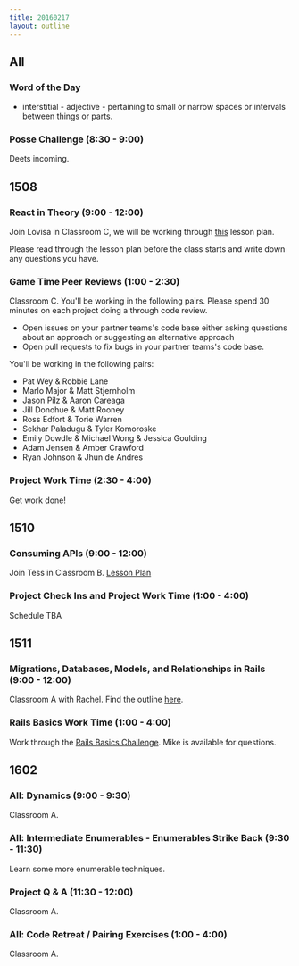 ```yaml
---
title: 20160217
layout: outline
---
```


## All

### Word of the Day

* interstitial - adjective - pertaining to small or narrow spaces or intervals between things or parts.

### Posse Challenge (8:30 - 9:00)

Deets incoming.


## 1508

### React in Theory (9:00 - 12:00)

Join Lovisa in Classroom C, we will be working through [this](https://github.com/turingschool/lesson_plans/blob/master/ruby_04-apis_and_scalability/react_in_theory.markdown) lesson plan.

Please read through the lesson plan before the class starts and write down any questions you have.

### Game Time Peer Reviews (1:00 - 2:30)

Classroom C. You'll be working in the following pairs. Please spend 30 minutes on each project doing a through code review.

- Open issues on your partner teams's code base either asking questions about an approach or suggesting an alternative approach
- Open pull requests to fix bugs in your partner teams's code base.

You'll be working in the following pairs:

* Pat Wey & Robbie Lane
* Marlo Major & Matt Stjernholm
* Jason Pilz & Aaron Careaga
* Jill Donohue & Matt Rooney
* Ross Edfort & Torie Warren
* Sekhar Paladugu & Tyler Komoroske
* Emily Dowdle & Michael Wong & Jessica Goulding
* Adam Jensen & Amber Crawford
* Ryan Johnson & Jhun de Andres

### Project Work Time (2:30 - 4:00)

Get work done!


## 1510

### Consuming APIs (9:00 - 12:00)

Join Tess in Classroom B. [Lesson Plan](https://github.com/turingschool/lesson_plans/blob/master/ruby_03-professional_rails_applications/consuming_an_api.md)

### Project Check Ins and Project Work Time (1:00 - 4:00)

Schedule TBA


## 1511

### Migrations, Databases, Models, and Relationships in Rails (9:00 - 12:00)

Classroom A with Rachel. Find the outline [here](https://github.com/turingschool/lesson_plans/blob/master/ruby_02-web_applications_with_ruby/models_databases_relationships.markdown). 

### Rails Basics Work Time (1:00 - 4:00)

Work through the [Rails Basics Challenge](https://github.com/turingschool/challenges/blob/master/models_databases_relationships_routes_controllers_oh_my.markdown). Mike is available for questions.

## 1602

### All: Dynamics (9:00 - 9:30)

Classroom A.

### All: Intermediate Enumerables - Enumerables Strike Back (9:30 - 11:30)

Learn some more enumerable techniques.

### Project Q & A (11:30 - 12:00)

Classroom A.

### All: Code Retreat / Pairing Exercises (1:00 - 4:00)

Classroom A.

